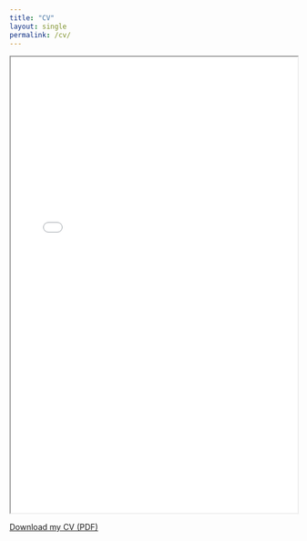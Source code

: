 ```yaml
---
title: "CV"
layout: single
permalink: /cv/
---
```


<iframe src="/assets/cv.pdf" width="100%" height="800px"></iframe>

[Download my CV (PDF)](/assets/cv.pdf)
